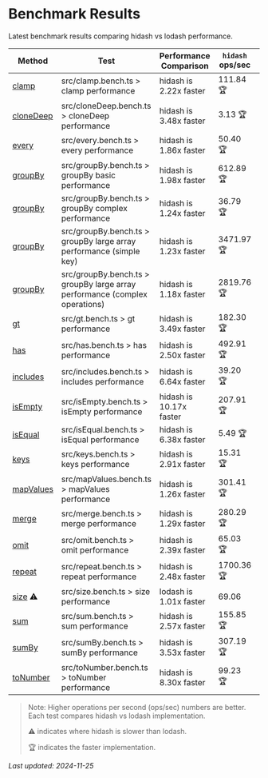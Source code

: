# Benchmark Results

Latest benchmark results comparing hidash vs lodash performance.

| Method | Test | Performance Comparison | `hidash` ops/sec | `lodash@4.17.21` ops/sec |
|--------|------|----------------------|----------------|----------------|
| [clamp](https://github.com/NaverPayDev/hidash/blob/e01139cb1278ad5349354694b3d2ab8f01d7bc91/src/clamp.ts) | src/clamp.bench.ts > clamp performance | hidash is 2.22x faster | 111.84 🏆 | 50.42 |
| [cloneDeep](https://github.com/NaverPayDev/hidash/blob/e01139cb1278ad5349354694b3d2ab8f01d7bc91/src/cloneDeep.ts) | src/cloneDeep.bench.ts > cloneDeep performance | hidash is 3.48x faster | 3.13 🏆 | 0.90 |
| [every](https://github.com/NaverPayDev/hidash/blob/e01139cb1278ad5349354694b3d2ab8f01d7bc91/src/every.ts) | src/every.bench.ts > every performance | hidash is 1.86x faster | 50.40 🏆 | 27.16 |
| [groupBy](https://github.com/NaverPayDev/hidash/blob/e01139cb1278ad5349354694b3d2ab8f01d7bc91/src/groupBy.ts) | src/groupBy.bench.ts > groupBy basic performance | hidash is 1.98x faster | 612.89 🏆 | 308.97 |
| [groupBy](https://github.com/NaverPayDev/hidash/blob/e01139cb1278ad5349354694b3d2ab8f01d7bc91/src/groupBy.ts) | src/groupBy.bench.ts > groupBy complex performance | hidash is 1.24x faster | 36.79 🏆 | 29.66 |
| [groupBy](https://github.com/NaverPayDev/hidash/blob/e01139cb1278ad5349354694b3d2ab8f01d7bc91/src/groupBy.ts) | src/groupBy.bench.ts > groupBy large array performance (simple key) | hidash is 1.23x faster | 3471.97 🏆 | 2829.33 |
| [groupBy](https://github.com/NaverPayDev/hidash/blob/e01139cb1278ad5349354694b3d2ab8f01d7bc91/src/groupBy.ts) | src/groupBy.bench.ts > groupBy large array performance (complex operations) | hidash is 1.18x faster | 2819.76 🏆 | 2391.24 |
| [gt](https://github.com/NaverPayDev/hidash/blob/e01139cb1278ad5349354694b3d2ab8f01d7bc91/src/gt.ts) | src/gt.bench.ts > gt performance | hidash is 3.49x faster | 182.30 🏆 | 52.23 |
| [has](https://github.com/NaverPayDev/hidash/blob/e01139cb1278ad5349354694b3d2ab8f01d7bc91/src/has.ts) | src/has.bench.ts > has performance | hidash is 2.50x faster | 492.91 🏆 | 197.35 |
| [includes](https://github.com/NaverPayDev/hidash/blob/e01139cb1278ad5349354694b3d2ab8f01d7bc91/src/includes.ts) | src/includes.bench.ts > includes performance | hidash is 6.64x faster | 39.20 🏆 | 5.91 |
| [isEmpty](https://github.com/NaverPayDev/hidash/blob/e01139cb1278ad5349354694b3d2ab8f01d7bc91/src/isEmpty.ts) | src/isEmpty.bench.ts > isEmpty performance | hidash is 10.17x faster | 207.91 🏆 | 20.45 |
| [isEqual](https://github.com/NaverPayDev/hidash/blob/e01139cb1278ad5349354694b3d2ab8f01d7bc91/src/isEqual.ts) | src/isEqual.bench.ts > isEqual performance | hidash is 6.38x faster | 5.49 🏆 | 0.86 |
| [keys](https://github.com/NaverPayDev/hidash/blob/e01139cb1278ad5349354694b3d2ab8f01d7bc91/src/keys.ts) | src/keys.bench.ts > keys performance | hidash is 2.91x faster | 15.31 🏆 | 5.26 |
| [mapValues](https://github.com/NaverPayDev/hidash/blob/e01139cb1278ad5349354694b3d2ab8f01d7bc91/src/mapValues.ts) | src/mapValues.bench.ts > mapValues performance | hidash is 1.26x faster | 301.41 🏆 | 239.36 |
| [merge](https://github.com/NaverPayDev/hidash/blob/e01139cb1278ad5349354694b3d2ab8f01d7bc91/src/merge.ts) | src/merge.bench.ts > merge performance | hidash is 1.29x faster | 280.29 🏆 | 217.60 |
| [omit](https://github.com/NaverPayDev/hidash/blob/e01139cb1278ad5349354694b3d2ab8f01d7bc91/src/omit.ts) | src/omit.bench.ts > omit performance | hidash is 2.39x faster | 65.03 🏆 | 27.16 |
| [repeat](https://github.com/NaverPayDev/hidash/blob/e01139cb1278ad5349354694b3d2ab8f01d7bc91/src/repeat.ts) | src/repeat.bench.ts > repeat performance | hidash is 2.48x faster | 1700.36 🏆 | 684.95 |
| [size](https://github.com/NaverPayDev/hidash/blob/e01139cb1278ad5349354694b3d2ab8f01d7bc91/src/size.ts) ⚠️ | src/size.bench.ts > size performance | lodash is 1.01x faster | 69.06 | 69.85 🏆 |
| [sum](https://github.com/NaverPayDev/hidash/blob/e01139cb1278ad5349354694b3d2ab8f01d7bc91/src/sum.ts) | src/sum.bench.ts > sum performance | hidash is 2.57x faster | 155.85 🏆 | 60.60 |
| [sumBy](https://github.com/NaverPayDev/hidash/blob/e01139cb1278ad5349354694b3d2ab8f01d7bc91/src/sumBy.ts) | src/sumBy.bench.ts > sumBy performance | hidash is 3.53x faster | 307.19 🏆 | 87.07 |
| [toNumber](https://github.com/NaverPayDev/hidash/blob/e01139cb1278ad5349354694b3d2ab8f01d7bc91/src/toNumber.ts) | src/toNumber.bench.ts > toNumber performance | hidash is 8.30x faster | 99.23 🏆 | 11.96 |

> Note: Higher operations per second (ops/sec) numbers are better. Each test compares hidash vs lodash implementation.
>
> ⚠️ indicates where hidash is slower than lodash.
>
> 🏆 indicates the faster implementation.

_Last updated: 2024-11-25_
